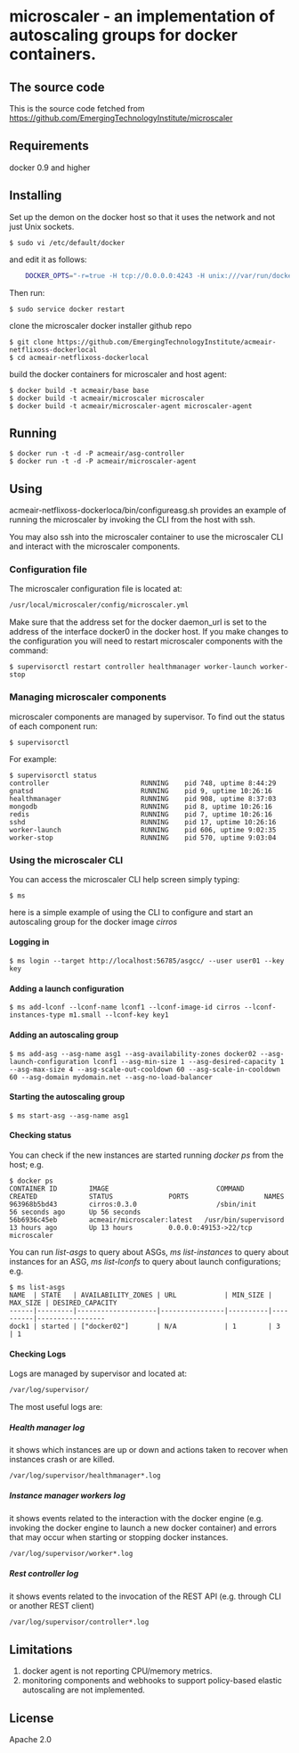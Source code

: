 microscaler - an implementation of autoscaling groups for docker containers. 
============================================================================
## The source code

This is the source code fetched from https://github.com/EmergingTechnologyInstitute/microscaler
## Requirements

docker 0.9 and higher

## Installing

Set up the demon on the docker host so that it uses the network and not just Unix sockets.

	$ sudo vi /etc/default/docker

and edit it as follows:

```bash
	DOCKER_OPTS="-r=true -H tcp://0.0.0.0:4243 -H unix:///var/run/docker.sock  ${DOCKER_OPTS}"
```
Then run:
  
	$ sudo service docker restart

clone the microscaler docker installer github repo 

	$ git clone https://github.com/EmergingTechnologyInstitute/acmeair-netflixoss-dockerlocal
	$ cd acmeair-netflixoss-dockerlocal

build the docker containers for microscaler and host agent:

	$ docker build -t acmeair/base base
	$ docker build -t acmeair/microscaler microscaler
	$ docker build -t acmeair/microscaler-agent microscaler-agent

## Running

	$ docker run -t -d -P acmeair/asg-controller
	$ docker run -t -d -P acmeair/microscaler-agent

## Using
acmeair-netflixoss-dockerloca/bin/configureasg.sh provides an example of running the microscaler by invoking the CLI from the host with ssh.

You may also ssh into the microscaler container to use the microscaler CLI and interact with the microscaler components.

### Configuration file
The microscaler configuration file is located at:

```bash
/usr/local/microscaler/config/microscaler.yml
```

Make sure that the address set for the docker daemon_url is set to the address of the interface docker0 in the docker host.
If you make changes to the configuration you will need to restart microscaler components with the command:

	$ supervisorctl restart controller healthmanager worker-launch worker-stop

### Managing microscaler components
microscaler components are managed by supervisor. To find out the status of each component run:

	$ supervisorctl

For example:

	$ supervisorctl status
	controller                       RUNNING    pid 748, uptime 8:44:29
	gnatsd                           RUNNING    pid 9, uptime 10:26:16
	healthmanager                    RUNNING    pid 908, uptime 8:37:03
	mongodb                          RUNNING    pid 8, uptime 10:26:16
	redis                            RUNNING    pid 7, uptime 10:26:16
	sshd                             RUNNING    pid 17, uptime 10:26:16
	worker-launch                    RUNNING    pid 606, uptime 9:02:35
	worker-stop                      RUNNING    pid 570, uptime 9:03:04

### Using the microscaler CLI

You can access the microscaler CLI help screen simply typing: 

	$ ms

here is a simple example of using the CLI to configure and start an autoscaling group for the docker image *cirros*

#### Logging in

	$ ms login --target http://localhost:56785/asgcc/ --user user01 --key key 

#### Adding a launch configuration

	$ ms add-lconf --lconf-name lconf1 --lconf-image-id cirros --lconf-instances-type m1.small --lconf-key key1

#### Adding an autoscaling group

	$ ms add-asg --asg-name asg1 --asg-availability-zones docker02 --asg-launch-configuration lconf1 --asg-min-size 1 --asg-desired-capacity 1 --asg-max-size 4 --asg-scale-out-cooldown 60 --asg-scale-in-cooldown 60 --asg-domain mydomain.net --asg-no-load-balancer 

#### Starting the autoscaling group

	$ ms start-asg --asg-name asg1

#### Checking status
You can check if the new instances are started running *docker ps* from the host; e.g.

	$ docker ps
	CONTAINER ID        IMAGE                           COMMAND                CREATED             STATUS              PORTS                   NAMES
	963968b5bd43        cirros:0.3.0                    /sbin/init             56 seconds ago      Up 56 seconds         
	56b6936c45eb        acmeair/microscaler:latest   /usr/bin/supervisord   13 hours ago        Up 13 hours         0.0.0.0:49153->22/tcp   microscaler      

You can run *list-asgs* to query about ASGs, *ms list-instances* to query about instances for an ASG, *ms list-lconfs* to query about launch configurations; e.g.

	$ ms list-asgs
	NAME  | STATE   | AVAILABILITY_ZONES | URL            | MIN_SIZE | MAX_SIZE | DESIRED_CAPACITY
	------|---------|--------------------|----------------|----------|----------|-----------------
	dock1 | started | ["docker02"]       | N/A 			  | 1        | 3        | 1     

#### Checking Logs
Logs are managed by supervisor and located at:

```bash
/var/log/supervisor/
```

The most useful logs are:

##### Health manager log
it shows which instances are up or down and actions taken to recover when instances crash or are killed.

```bash
/var/log/supervisor/healthmanager*.log
```

##### Instance manager workers log 
it shows events related to the interaction with the docker engine (e.g. invoking the docker engine to launch a new docker container) and errors that may occur when starting or stopping docker instances.

```bash
/var/log/supervisor/worker*.log
```

##### Rest controller log 
it shows events related to the invocation of the REST API (e.g. through CLI or another REST client)

```bash
/var/log/supervisor/controller*.log
```

## Limitations
1. docker agent is not reporting CPU/memory metrics.
2. monitoring components and webhooks to support policy-based elastic autoscaling are not implemented.

## License
Apache 2.0
